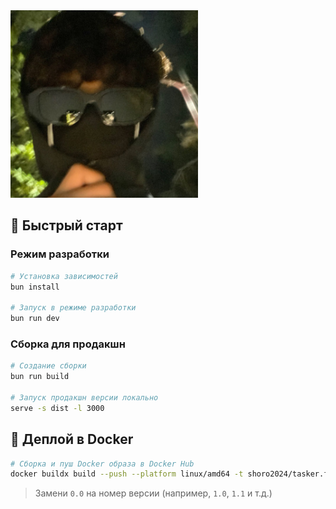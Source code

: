 <img src="./public/logo.jpg" width="300" alt="Tasker.Front логотип">

## 🚀 Быстрый старт

### Режим разработки

```bash
# Установка зависимостей
bun install

# Запуск в режиме разработки
bun run dev
```

### Сборка для продакшн

```bash
# Создание сборки
bun run build

# Запуск продакшн версии локально
serve -s dist -l 3000
```

## 🐳 Деплой в Docker

```bash
# Сборка и пуш Docker образа в Docker Hub
docker buildx build --push --platform linux/amd64 -t shoro2024/tasker.front:0.0 .
```

> Замени `0.0` на номер версии (например, `1.0`, `1.1` и т.д.)
